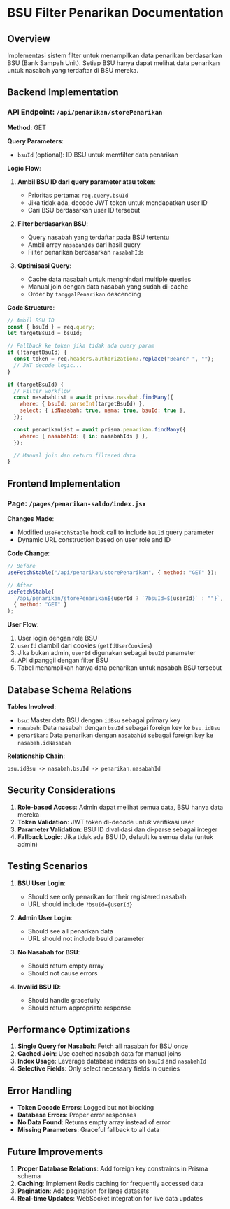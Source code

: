 # BSU Filter Penarikan Documentation

## Overview

Implementasi sistem filter untuk menampilkan data penarikan berdasarkan BSU (Bank Sampah Unit). Setiap BSU hanya dapat melihat data penarikan untuk nasabah yang terdaftar di BSU mereka.

## Backend Implementation

### API Endpoint: `/api/penarikan/storePenarikan`

**Method**: GET

**Query Parameters**:

- `bsuId` (optional): ID BSU untuk memfilter data penarikan

**Logic Flow**:

1. **Ambil BSU ID dari query parameter atau token**:

   - Prioritas pertama: `req.query.bsuId`
   - Jika tidak ada, decode JWT token untuk mendapatkan user ID
   - Cari BSU berdasarkan user ID tersebut

2. **Filter berdasarkan BSU**:

   - Query nasabah yang terdaftar pada BSU tertentu
   - Ambil array `nasabahIds` dari hasil query
   - Filter penarikan berdasarkan `nasabahIds`

3. **Optimisasi Query**:
   - Cache data nasabah untuk menghindari multiple queries
   - Manual join dengan data nasabah yang sudah di-cache
   - Order by `tanggalPenarikan` descending

**Code Structure**:

```javascript
// Ambil BSU ID
const { bsuId } = req.query;
let targetBsuId = bsuId;

// Fallback ke token jika tidak ada query param
if (!targetBsuId) {
  const token = req.headers.authorization?.replace("Bearer ", "");
  // JWT decode logic...
}

if (targetBsuId) {
  // Filter workflow
  const nasabahList = await prisma.nasabah.findMany({
    where: { bsuId: parseInt(targetBsuId) },
    select: { idNasabah: true, nama: true, bsuId: true },
  });

  const penarikanList = await prisma.penarikan.findMany({
    where: { nasabahId: { in: nasabahIds } },
  });

  // Manual join dan return filtered data
}
```

## Frontend Implementation

### Page: `/pages/penarikan-saldo/index.jsx`

**Changes Made**:

- Modified `useFetchStable` hook call to include `bsuId` query parameter
- Dynamic URL construction based on user role and ID

**Code Change**:

```jsx
// Before
useFetchStable("/api/penarikan/storePenarikan", { method: "GET" });

// After
useFetchStable(
  `/api/penarikan/storePenarikan${userId ? `?bsuId=${userId}` : ""}`,
  { method: "GET" }
);
```

**User Flow**:

1. User login dengan role BSU
2. `userId` diambil dari cookies (`getIdUserCookies`)
3. Jika bukan admin, `userId` digunakan sebagai `bsuId` parameter
4. API dipanggil dengan filter BSU
5. Tabel menampilkan hanya data penarikan untuk nasabah BSU tersebut

## Database Schema Relations

**Tables Involved**:

- `bsu`: Master data BSU dengan `idBsu` sebagai primary key
- `nasabah`: Data nasabah dengan `bsuId` sebagai foreign key ke `bsu.idBsu`
- `penarikan`: Data penarikan dengan `nasabahId` sebagai foreign key ke `nasabah.idNasabah`

**Relationship Chain**:

```
bsu.idBsu -> nasabah.bsuId -> penarikan.nasabahId
```

## Security Considerations

1. **Role-based Access**: Admin dapat melihat semua data, BSU hanya data mereka
2. **Token Validation**: JWT token di-decode untuk verifikasi user
3. **Parameter Validation**: BSU ID divalidasi dan di-parse sebagai integer
4. **Fallback Logic**: Jika tidak ada BSU ID, default ke semua data (untuk admin)

## Testing Scenarios

1. **BSU User Login**:

   - Should see only penarikan for their registered nasabah
   - URL should include `?bsuId={userId}`

2. **Admin User Login**:

   - Should see all penarikan data
   - URL should not include bsuId parameter

3. **No Nasabah for BSU**:

   - Should return empty array
   - Should not cause errors

4. **Invalid BSU ID**:
   - Should handle gracefully
   - Should return appropriate response

## Performance Optimizations

1. **Single Query for Nasabah**: Fetch all nasabah for BSU once
2. **Cached Join**: Use cached nasabah data for manual joins
3. **Index Usage**: Leverage database indexes on `bsuId` and `nasabahId`
4. **Selective Fields**: Only select necessary fields in queries

## Error Handling

- **Token Decode Errors**: Logged but not blocking
- **Database Errors**: Proper error responses
- **No Data Found**: Returns empty array instead of error
- **Missing Parameters**: Graceful fallback to all data

## Future Improvements

1. **Proper Database Relations**: Add foreign key constraints in Prisma schema
2. **Caching**: Implement Redis caching for frequently accessed data
3. **Pagination**: Add pagination for large datasets
4. **Real-time Updates**: WebSocket integration for live data updates
